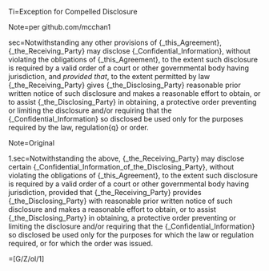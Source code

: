 Ti=Exception for Compelled Disclosure

Note=per github.com/mcchan1

sec=Notwithstanding any other provisions of {_this_Agreement}, {_the_Receiving_Party} may disclose {_Confidential_Information}, without violating the obligations of {_this_Agreement}, to the extent such disclosure is required by a valid order of a court or other governmental body having jurisdiction, and <i>provided that</i>, to the extent permitted by law {_the_Receiving_Party} gives {_the_Disclosing_Party} reasonable prior written notice of such disclosure and makes a reasonable effort to obtain, or to assist {_the_Disclosing_Party} in obtaining, a protective order preventing or limiting the disclosure and/or requiring that the {_Confidential_Information} so disclosed be used only for the purposes required by the law, regulation{q} or order.

Note=Original

1.sec=Notwithstanding the above, {_the_Receiving_Party} may disclose certain {_Confidential_Information_of_the_Disclosing_Party}, without violating the obligations of {_this_Agreement}, to the extent such disclosure is required by a valid order of a court or other governmental body having jurisdiction, provided that {_the_Receiving_Party} provides {_the_Disclosing_Party} with reasonable prior written notice of such disclosure and makes a reasonable effort to obtain, or to assist {_the_Disclosing_Party} in obtaining, a protective order preventing or limiting the disclosure and/or requiring that the {_Confidential_Information} so disclosed be used only for the purposes for which the law or regulation required, or for which the order was issued.

=[G/Z/ol/1]
